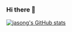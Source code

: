 ### Hi there 👋

[![jasong's GitHub stats](https://github-readme-stats.vercel.app/api?username=ft-jasong)](https://github.com/anuraghazra/github-readme-stats)

<!--
**ft-jasong/ft-jasong** is a ✨ _special_ ✨ repository because its `README.md` (this file) appears on your GitHub profile.

Here are some ideas to get you started:

- 🔭 I’m currently working on ...
- 🌱 I’m currently learning ...
- 👯 I’m looking to collaborate on ...
- 🤔 I’m looking for help with ...
- 💬 Ask me about ...
- 📫 How to reach me: ...
- 😄 Pronouns: ...
- ⚡ Fun fact: ...
-->
